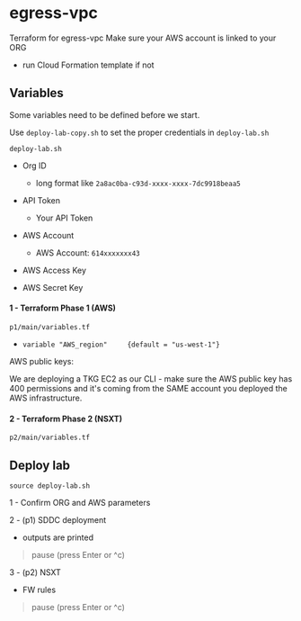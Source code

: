 # egress-vpc
Terraform for egress-vpc
Make sure your AWS account is linked to your ORG
- run Cloud Formation template if not


## Variables
Some variables need to be defined before we start. 

Use `deploy-lab-copy.sh` to set the proper credentials in `deploy-lab.sh` 
```
deploy-lab.sh
```
 - Org ID
    -   long format like `2a8ac0ba-c93d-xxxx-xxxx-7dc9918beaa5`
 - API Token
    -   Your API Token
 - AWS Account
    -   AWS Account: `614xxxxxxx43`
 - AWS Access Key

 - AWS Secret Key
  
 #### 1 - Terraform Phase 1 (AWS)
```
p1/main/variables.tf
```
 - `variable "AWS_region"     {default = "us-west-1"}`

  
  
 AWS public keys: 
  
  We are deploying a TKG EC2 as our CLI - make sure the AWS public key has 400 permissions and it's coming from the SAME account you deployed the AWS infrastructure.
  
 #### 2 - Terraform Phase 2 (NSXT)
```
p2/main/variables.tf
```



## Deploy lab
```text
source deploy-lab.sh
```
1 - Confirm ORG and AWS parameters
 
2 - (p1) SDDC deployment
 - outputs are printed
 > pause (press Enter or ^c)
 
3 - (p2) NSXT 
 - FW rules
 > pause (press Enter or ^c)
 

